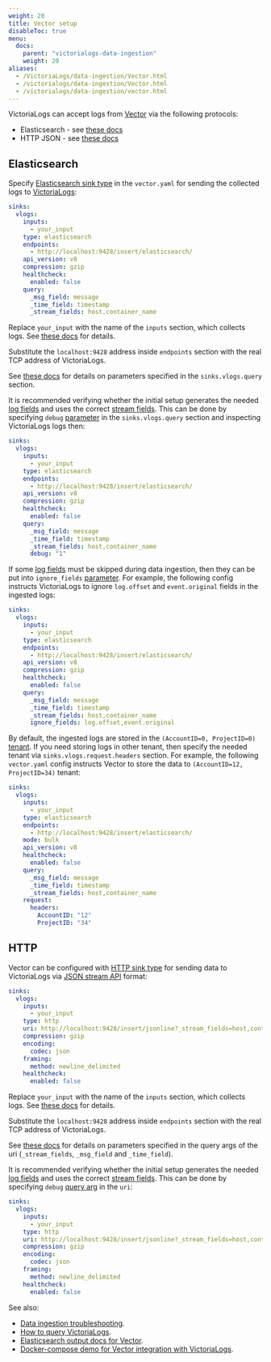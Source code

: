 ```yaml
---
weight: 20
title: Vector setup
disableToc: true
menu:
  docs:
    parent: "victorialogs-data-ingestion"
    weight: 20
aliases:
  - /VictoriaLogs/data-ingestion/Vector.html
  - /victorialogs/data-ingestion/Vector.html
  - /victorialogs/data-ingestion/vector.html
---
```


VictoriaLogs can accept logs from [Vector](https://vector.dev/) via the following protocols:

- Elasticsearch - see [these docs](#elasticsearch)
- HTTP JSON - see [these docs](#http)

## Elasticsearch

Specify [Elasticsearch sink type](https://vector.dev/docs/reference/configuration/sinks/elasticsearch/) in the `vector.yaml`
for sending the collected logs to [VictoriaLogs](https://docs.victoriametrics.com/victorialogs/):

```yaml
sinks:
  vlogs:
    inputs:
      - your_input
    type: elasticsearch
    endpoints:
      - http://localhost:9428/insert/elasticsearch/
    api_version: v8
    compression: gzip
    healthcheck:
      enabled: false
    query:
      _msg_field: message
      _time_field: timestamp
      _stream_fields: host,container_name
```

Replace `your_input` with the name of the `inputs` section, which collects logs. See [these docs](https://vector.dev/docs/reference/configuration/sources/) for details.

Substitute the `localhost:9428` address inside `endpoints` section with the real TCP address of VictoriaLogs.

See [these docs](https://docs.victoriametrics.com/victorialogs/data-ingestion/#http-parameters) for details on parameters specified
in the `sinks.vlogs.query` section.

It is recommended verifying whether the initial setup generates the needed [log fields](https://docs.victoriametrics.com/victorialogs/keyconcepts/#data-model)
and uses the correct [stream fields](https://docs.victoriametrics.com/victorialogs/keyconcepts/#stream-fields).
This can be done by specifying `debug` [parameter](https://docs.victoriametrics.com/victorialogs/data-ingestion/#http-parameters)
in the `sinks.vlogs.query` section and inspecting VictoriaLogs logs then:

```yaml
sinks:
  vlogs:
    inputs:
      - your_input
    type: elasticsearch
    endpoints:
      - http://localhost:9428/insert/elasticsearch/
    api_version: v8
    compression: gzip
    healthcheck:
      enabled: false
    query:
      _msg_field: message
      _time_field: timestamp
      _stream_fields: host,container_name
      debug: "1"
```

If some [log fields](https://docs.victoriametrics.com/victorialogs/keyconcepts/#data-model) must be skipped
during data ingestion, then they can be put into `ignore_fields` [parameter](https://docs.victoriametrics.com/victorialogs/data-ingestion/#http-parameters).
For example, the following config instructs VictoriaLogs to ignore `log.offset` and `event.original` fields in the ingested logs:

```yaml
sinks:
  vlogs:
    inputs:
      - your_input
    type: elasticsearch
    endpoints:
      - http://localhost:9428/insert/elasticsearch/
    api_version: v8
    compression: gzip
    healthcheck:
      enabled: false
    query:
      _msg_field: message
      _time_field: timestamp
      _stream_fields: host,container_name
      ignore_fields: log.offset,event.original
```

By default, the ingested logs are stored in the `(AccountID=0, ProjectID=0)` [tenant](https://docs.victoriametrics.com/victorialogs/keyconcepts/#multitenancy).
If you need storing logs in other tenant, then specify the needed tenant via `sinks.vlogs.request.headers` section.
For example, the following `vector.yaml` config instructs Vector to store the data to `(AccountID=12, ProjectID=34)` tenant:

```yaml
sinks:
  vlogs:
    inputs:
      - your_input
    type: elasticsearch
    endpoints:
      - http://localhost:9428/insert/elasticsearch/
    mode: bulk
    api_version: v8
    healthcheck:
      enabled: false
    query:
      _msg_field: message
      _time_field: timestamp
      _stream_fields: host,container_name
    request:
      headers:
        AccountID: "12"
        ProjectID: "34"
```

## HTTP

Vector can be configured with [HTTP sink type](https://vector.dev/docs/reference/configuration/sinks/http/)
for sending data to VictoriaLogs via [JSON stream API](https://docs.victoriametrics.com/victorialogs/data-ingestion/#json-stream-api) format:

```yaml
sinks:
  vlogs:
    inputs:
      - your_input
    type: http
    uri: http://localhost:9428/insert/jsonline?_stream_fields=host,container_name&_msg_field=message&_time_field=timestamp
    compression: gzip
    encoding:
      codec: json
    framing:
      method: newline_delimited
    healthcheck:
      enabled: false
```

Replace `your_input` with the name of the `inputs` section, which collects logs. See [these docs](https://vector.dev/docs/reference/configuration/sources/) for details.

Substitute the `localhost:9428` address inside `endpoints` section with the real TCP address of VictoriaLogs.

See [these docs](https://docs.victoriametrics.com/victorialogs/data-ingestion/#http-parameters) for details on parameters specified
in the query args of the uri (`_stream_fields`, `_msg_field` and `_time_field`).

It is recommended verifying whether the initial setup generates the needed [log fields](https://docs.victoriametrics.com/victorialogs/keyconcepts/#data-model)
and uses the correct [stream fields](https://docs.victoriametrics.com/victorialogs/keyconcepts/#stream-fields).
This can be done by specifying `debug` [query arg](https://docs.victoriametrics.com/victorialogs/data-ingestion/#http-parameters) in the `uri`:

```yaml
sinks:
  vlogs:
    inputs:
      - your_input
    type: http
    uri: http://localhost:9428/insert/jsonline?_stream_fields=host,container_name&_msg_field=message&_time_field=timestamp&debug=1
    compression: gzip
    encoding:
      codec: json
    framing:
      method: newline_delimited
    healthcheck:
      enabled: false
```

See also:

- [Data ingestion troubleshooting](https://docs.victoriametrics.com/victorialogs/data-ingestion/#troubleshooting).
- [How to query VictoriaLogs](https://docs.victoriametrics.com/victorialogs/querying/).
- [Elasticsearch output docs for Vector](https://vector.dev/docs/reference/configuration/sinks/elasticsearch/).
- [Docker-compose demo for Vector integration with VictoriaLogs](https://github.com/zzylol/VictoriaMetrics-cluster/tree/master/deployment/docker/victorialogs/vector).
